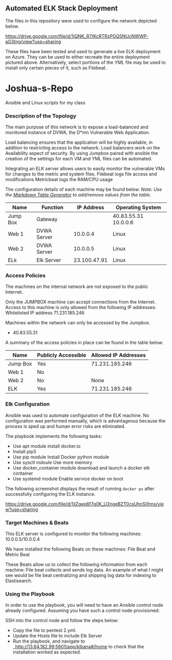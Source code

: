 ## Automated ELK Stack Deployment

The files in this repository were used to configure the network depicted below.

https://drive.google.com/file/d/1iQNK_R7tKcRTRzPGQ5NUcNWWP-aG3tng/view?usp=sharing

These files have been tested and used to generate a live ELK deployment on Azure. They can be used to either recreate the entire deployment pictured above. Alternatively, select portions of the _YML_ file may be used to install only certain pieces of it, such as Filebeat.

# Joshua-s-Repo
Ansible and Linux scripts for my class

### Description of the Topology

The main purpose of this network is to expose a load-balanced and monitored instance of DVWA, the D*mn Vulnerable Web Application.

Load balancing ensures that the application will be highly available, in addition to restricting access to the network.
 Load balancers work on the Availability aspect of security. By using Jumpbox paired with ansible the creation of the settings for each VM and YML files can be automated. 

Integrating an ELK server allows users to easily monitor the vulnerable VMs for changes to the metric and system files.
Filebeat logs file access and modifications
Metricbeat logs the RAM/CPU usage

The configuration details of each machine may be found below.
_Note: Use the [Markdown Table Generator](http://www.tablesgenerator.com/markdown_tables) to add/remove values from the table_.

| Name     | Function | IP Address | Operating System |
|----------|----------|------------|------------------|
| Jump Box | Gateway  |   |     40.83.55.31 10.0.0.6      |Linux  |
| Web 1         | DVWA Server         |10.0.0.4            |   Linux               |
| Web 2     | DVWA Server         |10.0.0.5          |    Linux              |
| ELk          |  Elk Server          |23.100.47.91              | Linux|

### Access Policies

The machines on the internal network are not exposed to the public Internet. 

Only the JUMPBOX machine can accept connections from the Internet. Access to this machine is only allowed from the following IP addresses:
Whitelisted IP address 71.231.185.246

Machines within the network can only be accessed by the Jumpbox.
- 40.83.55.31


A summary of the access policies in place can be found in the table below.

| Name     | Publicly Accessible | Allowed IP Addresses |
|----------|---------------------|----------------------|
| Jump Box | Yes              | 71.231.185.246    |
|    Web 1   |  No   |        |   None  |
|     Web 2 | No  | None   |
|     ELK  |     Yes   | 71.231.185.246 |

### Elk Configuration 

Ansible was used to automate configuration of the ELK machine. No configuration was performed manually, which is advantageous because the process is sped up and  human error risks are eliminated.


The playbook implements the following tasks:
- Use apt module install docker.io
- Install pip3
- Use pip module Install Docker python module
- Use sysctl mdoule Use more memory
- Use docker_container module download and launch a docker elk container
- Use systemd module Enable service docker on boot

The following screenshot displays the result of running `docker ps` after successfully configuring the ELK instance.

https://drive.google.com/file/d/1ilZgep6f7g0K_U2ngeBZT0csUhnS0hns/view?usp=sharing

### Target Machines & Beats
This ELK server is configured to monitor the following machines:
10.0.0.5/10.0.0.4

We have installed the following Beats on these machines:
File Beat and Metric Beat

These Beats allow us to collect the following information from each machine:
File beat collects and sends log data. An example of what I might see would be file beat centralizing and shipping log data for indexing to Elastisearch.

### Using the Playbook
In order to use the playbook, you will need to have an Ansible control node already configured. Assuming you have such a control node provisioned: 

SSH into the control node and follow the steps below:
- Copy the  file to pentest 2.yml.
- Update the Hosts file to include Elk Server
- Run the playbook, and navigate to _http://13.64.182.99:5601/app/kibana#/home to check that the installation worked as expected.


